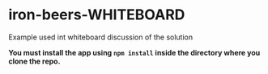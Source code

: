 # iron-beers-WHITEBOARD
Example used int whiteboard discussion of the solution

**You must install the app using `npm install` inside the directory where you clone the repo.**
